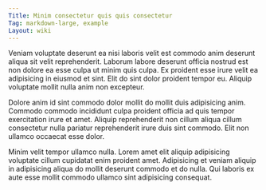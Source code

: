 ```yaml
---
Title: Minim consectetur quis quis consectetur
Tag: markdown-large, example
Layout: wiki
---
```

Veniam voluptate deserunt ea nisi laboris velit est commodo anim deserunt aliqua sit velit reprehenderit. Laborum labore deserunt officia nostrud est non dolore ea esse culpa ut minim quis culpa. Ex proident esse irure velit ea adipisicing in eiusmod et sint. Elit do sint dolor proident tempor eu. Aliquip voluptate mollit nulla anim non excepteur.

Dolore anim id sint commodo dolor mollit do mollit duis adipisicing anim. Commodo commodo incididunt culpa proident officia ad quis tempor exercitation irure et amet. Aliquip reprehenderit non cillum aliqua cillum consectetur nulla pariatur reprehenderit irure duis sint commodo. Elit non ullamco occaecat esse dolor.

Minim velit tempor ullamco nulla. Lorem amet elit aliquip adipisicing voluptate cillum cupidatat enim proident amet. Adipisicing et veniam aliquip in adipisicing aliqua do mollit deserunt commodo et do nulla. Qui laboris ex aute esse mollit commodo ullamco sint adipisicing consequat.